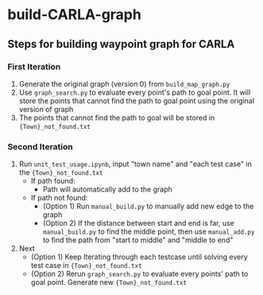 # build-CARLA-graph

## Steps for building waypoint graph for CARLA
### First Iteration
1. Generate the original graph (version 0) from `build_map_graph.py`
2. Use `graph_search.py` to evaluate every point's path to goal point. It will store the points that cannot find the path to goal point using the original version of graph
3. The points that cannot find the path to goal will be stored in `{Town}_not_found.txt`

### Second Iteration
1. Run `unit_test_usage.ipynb`, input "town name" and "each test case" in the `{Town}_not_found.txt`
      - If path found:
          - Path will automatically add to the graph
      - If path not found:
          - (Option 1) Run `manual_build.py` to manually add new edge to the graph
          - (Option 2) If the distance between start and end is far, use `manual_build.py` to find the middle point, then use `manual_add.py` to find the path from "start to middle" and "middle to end"
2. Next
      - (Option 1) Keep Iterating through each testcase until solving every test case in `{Town}_not_found.txt`
      - (Option 2) Rerun `graph_search.py` to evaluate every points' path to goal point. Generate new `{Town}_not_found.txt`
